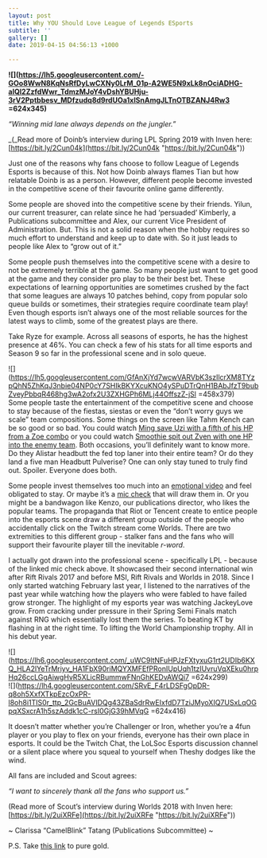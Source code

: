 ```yaml
---
layout: post
title: Why YOU Should Love League of Legends ESports
subtitle: ''
gallery: []
date: 2019-04-15 04:56:13 +1000

---
```

**![](https://lh5.googleusercontent.com/-GOo8WwN8KqNsRfDyLwCXNy0LrM_01p-A2WE5N9xLk8nOciADHG-alQl2ZzfdWwr_TdmzMJoY4vDshYBUHju-3rV2Pptbbesv_MDfzudq8d9rdUOa1xISnAmgJLTnOTBZANJ4Rw3 =624x345)**

_“Winning mid lane always depends on the jungler.”_ 

_(_Read more of Doinb’s interview during LPL Spring 2019 with Inven here: [https://bit.ly/2Cun04k](https://bit.ly/2Cun04k "https://bit.ly/2Cun04k"))

Just one of the reasons why fans choose to follow League of Legends Esports is because of this. Not how Doinb always flames Tian but how relatable Doinb is as a person. However, different people become invested in the competitive scene of their favourite online game differently.

Some people are shoved into the competitive scene by their friends. Yilun, our current treasurer, can relate since he had ‘persuaded’ Kimberly, a Publications subcommittee and Alex, our current Vice President of Administration. But. This is not a solid reason when the hobby requires so much effort to understand and keep up to date with. So it just leads to people like Alex to “grow out of it.”

Some people push themselves into the competitive scene with a desire to not be extremely terrible at the game. So many people just want to get good at the game and they consider pro play to be their best bet. These expectations of learning opportunities are sometimes crushed by the fact that some leagues are always 10 patches behind, copy from popular solo queue builds or sometimes, their strategies require coordinate team play! Even though esports isn’t always one of the most reliable sources for the latest ways to climb, some of the greatest plays are there.

Take Ryze for example. Across all seasons of esports, he has the highest presence at 46%. You can check a few of his stats for all time esports and Season 9 so far in the professional scene and in solo queue.

  
![](https://lh5.googleusercontent.com/GfAnXjYd7wcwVARVbK3szIlcrXM8TYzpQhN5ZhKqJ3nbie04NP0cY7SHIkBKYXcuKNO4ySPuDTrQnH1BAbJfzT9bubZveyPbbqR468hg3wA2ofx2U3ZXHGPh6MLj44OffszZ-jSl =458x379)  
Some people taste the entertainment of the competitive scene and choose to stay because of the fiestas, siestas or even the “don’t worry guys we scale” team compositions. Some things on the screen like Tahm Kench can be so good or so bad. You could watch [Ming save Uzi with a fifth of his HP from a Zoe combo](https://www.youtube.com/watch?v=ccnTVayy1X8) or you could watch [Smoothie spit out Zven with one HP into the enemy team](https://www.youtube.com/watch?v=qSqJlVzzlv4). Both occasions, you’ll definitely want to know more. Do they Alistar headbutt the fed top laner into their entire team? Or do they land a five man Headbutt Pulverise? One can only stay tuned to truly find out. Spoiler. Everyone does both.

Some people invest themselves too much into an [emotional video](https://www.youtube.com/watch?v=D3O-TQQQFwY) and feel obligated to stay. Or maybe it’s a [mic check](https://www.youtube.com/watch?v=5VLtYLH5OZE&t=13s) that will draw them in. Or you might be a bandwagon like Kenzo, our publications director, who likes the popular teams. The propaganda that Riot or Tencent create to entice people into the esports scene draw a different group outside of the people who accidentally click on the Twitch stream come Worlds. There are two extremities to this different group - stalker fans and the fans who will support their favourite player till the inevitable _r-word_.

I actually got drawn into the professional scene - specifically LPL - because of the linked mic check above. It showcased their second international win after Rift Rivals 2017 and before MSI, Rift Rivals and Worlds in 2018. Since I only started watching February last year, I listened to the narratives of the past year while watching how the players who were fabled to have failed grow stronger. The highlight of my esports year was watching JackeyLove grow. From cracking under pressure in their Spring Semi Finals match against RNG which essentially lost them the series. To beating KT by flashing in at the right time. To lifting the World Championship trophy. All in his debut year.

![](https://lh6.googleusercontent.com/_uWC9ltNFuHPJzFXtyxuG1rt2UDIb6KXQ_HLA2lYeTrMriyv_HA1FbX90riMQYXMFEfPRonIUpUqh1tzIUvruVqXEku0hrpHq26ccLGgAiwgHvR5XLicRBummwFNnGhKEDvAWQi7 =624x299)  
![](https://lh4.googleusercontent.com/SRvE_F4rLDSFgOpDR-q8oh5XxfXTkpEzcOxPR-l8oh8i1TIS0r_ttp_2GcBuAVIDQg43ZBaSdrRwEIxfdD7TziJMyoXIQ7USxLqOGpqXSxcrA1h5szAddk1cC-rsI0GjG39hMVqG =624x416)

It doesn’t matter whether you’re Challenger or Iron, whether you’re a 4fun player or you play to flex on your friends, everyone has their own place in esports. It could be the Twitch Chat, the LoLSoc Esports discussion channel or a silent place where you squeal to yourself when Theshy dodges like the wind. 

All fans are included and Scout agrees:

_“I want to sincerely thank all the fans who support us.”_

(Read more of Scout’s interview during Worlds 2018 with Inven here: [https://bit.ly/2uiXRFe](https://bit.ly/2uiXRFe "https://bit.ly/2uiXRFe"))

\~ Clarissa “CamelBlink” Tatang (Publications Subcommittee) \~

P.S. Take [this link](https://www.youtube.com/watch?v=8ubmlZ8hqXY&t=5s) to pure gold.